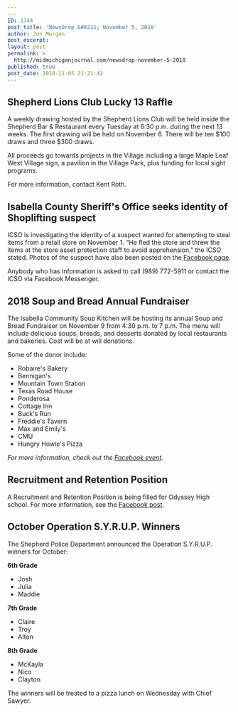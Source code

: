 ```yaml
---
---
ID: 1744
post_title: 'NewsDrop &#8211; November 5, 2018'
author: Jon Morgan
post_excerpt:
layout: post
permalink: >
  http://midmichiganjournal.com/newsdrop-november-5-2018
published: true
post_date: 2018-11-05 21:21:42
---
```

<h2>Shepherd Lions Club Lucky 13 Raffle</h2>
<p>A weekly drawing hosted by the Shepherd Lions Club will be held inside the Shepherd Bar &amp; Restaurant every Tuesday at 6:30 p.m. during the next 13 weeks. The first drawing will be held on November 6. There will be ten $100 draws and three $300 draws.</p>
<p>All proceeds go towards projects in the Village including a large Maple Leaf West Village sign, a pavilion in the Village Park, plus funding for local sight programs.</p>
<p>For more information, contact Kent Roth.</p>
<h2>Isabella County Sheriff's Office seeks identity of Shoplifting suspect</h2>
<p>ICSO is investigating the identity of a suspect wanted for attempting to steal items from a retail store on November 1. “He fled the store and threw the items at the store asset protection staff to avoid apprehension,” the ICSO stated. Photos of the suspect have also been posted on the <a href="https://www.facebook.com/isabelleacountysheriffsoffice/posts/2228450107440480?__xts__%5B0%5D=68.ARA6NuoNmZHPbJdHWypUJhC3ES7E2VksfFeUiOQWSudgZnBJQIj2Dh-MTwt6hwFzGvX_A6NHBX1vUZe6WR0UCMfP91P8ykWnvhxEhtjlGozzthG7gab9O88pbVTfcKv_K6ELg4-ZlH3HwcZRxhilfqTieKRbEr8gs4Q_Gf2OLJg5mtj2XfwHUDr89byizaxdSyj8Qx_F1ZVgcDmjElVkFz9003K9mPAwZBCr&amp;__tn__=-RH-R">Facebook page</a>.</p>
<p>Anybody who has information is asked to call (989) 772-5911 or contact the ICSO via Facebook Messenger.</p>
<h2>2018 Soup and Bread Annual Fundraiser</h2>
<p>The Isabella Community Soup Kitchen will be hosting its annual Soup and Bread Fundraiser on November 9 from 4:30 p.m. to 7 p.m. The menu will include delicious soups, breads, and desserts donated by local restaurants and bakeries. Cost will be at will donations.</p>
<p>Some of the donor include:</p>
<ul><li>Robaire's Bakery</li>
    <li>Bennigan's</li>
    <li>Mountain Town Station</li>
    <li>Texas Road House</li>
    <li>Ponderosa</li>
    <li>Cottage Inn</li>
    <li>Buck's Run</li>
    <li>Freddie's Tavern</li>
    <li>Max and Emily's</li>
    <li>CMU</li>
    <li>Hungry Howie's Pizza</li>
</ul>
<p><i>For more information, check out the <a href="https://www.facebook.com/events/181715229440479/">Facebook event</a>.</i></p>
<h2>Recruitment and Retention Position</h2>
<p>A Recruitment and Retention Position is being filled for Odyssey High school. For more information, see the <a href="https://www.facebook.com/jgross811/posts/10156557961593445">Facebook post</a>.</p>
<h2>October Operation S.Y.R.U.P. Winners</h2>
<p>The Shepherd Police Department announced the Operation S.Y.R.U.P. winners for October:</p>
<p><b>6th Grade</b></p>
<ul><li>Josh</li>
    <li>Julia</li>
    <li>Maddie</li>
</ul>
<p><b>7th Grade</b></p>
<ul><li>Claire</li>
    <li>Troy</li>
    <li>Alton</li>
</ul>
<p><b>8th Grade</b></p>
<ul><li>McKayla</li>
    <li>Nico</li>
    <li>Clayton</li>
</ul>
<p>The winners will be treated to a pizza lunch on Wednesday with Chief Sawyer.</p>